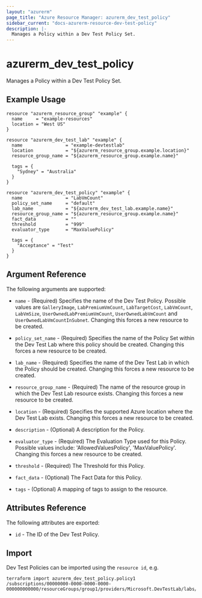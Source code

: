 ```yaml
---
layout: "azurerm"
page_title: "Azure Resource Manager: azurerm_dev_test_policy"
sidebar_current: "docs-azurerm-resource-dev-test-policy"
description: |-
  Manages a Policy within a Dev Test Policy Set.
---
```


# azurerm_dev_test_policy

Manages a Policy within a Dev Test Policy Set.

## Example Usage

```hcl
resource "azurerm_resource_group" "example" {
  name     = "example-resources"
  location = "West US"
}

resource "azurerm_dev_test_lab" "example" {
  name                = "example-devtestlab"
  location            = "${azurerm_resource_group.example.location}"
  resource_group_name = "${azurerm_resource_group.example.name}"

  tags = {
    "Sydney" = "Australia"
  }
}

resource "azurerm_dev_test_policy" "example" {
  name                = "LabVmCount"
  policy_set_name     = "default"
  lab_name            = "${azurerm_dev_test_lab.example.name}"
  resource_group_name = "${azurerm_resource_group.example.name}"
  fact_data           = ""
  threshold           = "999"
  evaluator_type      = "MaxValuePolicy"

  tags = {
    "Acceptance" = "Test"
  }
}
```

## Argument Reference

The following arguments are supported:

* `name` - (Required) Specifies the name of the Dev Test Policy. Possible values are `GalleryImage`, `LabPremiumVmCount`, `LabTargetCost`, `LabVmCount`, `LabVmSize`, `UserOwnedLabPremiumVmCount`, `UserOwnedLabVmCount` and `UserOwnedLabVmCountInSubnet`. Changing this forces a new resource to be created.

* `policy_set_name` - (Required) Specifies the name of the Policy Set within the Dev Test Lab where this policy should be created. Changing this forces a new resource to be created.

* `lab_name` - (Required) Specifies the name of the Dev Test Lab in which the Policy should be created. Changing this forces a new resource to be created.

* `resource_group_name` - (Required) The name of the resource group in which the Dev Test Lab resource exists. Changing this forces a new resource to be created.

* `location` - (Required) Specifies the supported Azure location where the Dev Test Lab exists. Changing this forces a new resource to be created.

* `description` - (Optional) A description for the Policy.

* `evaluator_type` - (Required) The Evaluation Type used for this Policy. Possible values include: 'AllowedValuesPolicy', 'MaxValuePolicy'. Changing this forces a new resource to be created.

* `threshold` - (Required) The Threshold for this Policy.

* `fact_data` - (Optional) The Fact Data for this Policy.

* `tags` - (Optional) A mapping of tags to assign to the resource.

## Attributes Reference

The following attributes are exported:

* `id` - The ID of the Dev Test Policy.

## Import

Dev Test Policies can be imported using the `resource id`, e.g.

```shell
terraform import azurerm_dev_test_policy.policy1 /subscriptions/00000000-0000-0000-0000-000000000000/resourceGroups/group1/providers/Microsoft.DevTestLab/labs/lab1/policysets/default/policies/policy1
```
